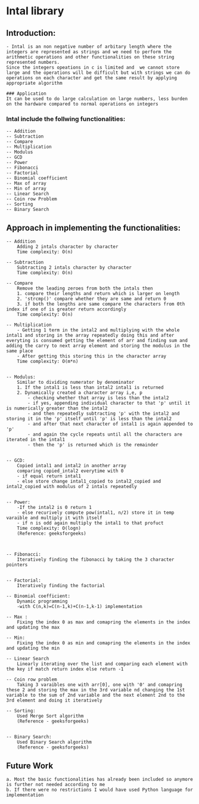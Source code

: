 # Intal library

## Introduction:
	- Intal is an non negative number of arbitary length where the integers are represented as strings and we need to perform the arithmetic operations and other functionalities on these string represented numbers.
	Since the integers opeations in c is limited and  we cannot store large and the operations will be difficult but with strings we can do operations on each character and get the same result by applying appropriate algorithm
	
	### Application 
	It can be used to do large calculation on large numbers, less burden on the hardware compared to normal operations on integers  

### Intal include the follwing functionalities:
	-- Addition
	-- Subtraction
	-- Compare
	-- Multiplication
	-- Modulus
	-- GCD
	-- Power
	-- Fibonacci
	-- Factorial
	-- Binomial coefficient
	-- Max of array
	-- Min of array
	-- Linear Search
	-- Coin row Problem
	-- Sorting
	-- Binary Search


## Approach in implementing the functionalities:
	-- Addition 
		Adding 2 intals character by character 
		Time complexity: O(n)

	-- Subtraction
		Subtracting 2 intals character by character 
		Time complexity: O(n)

	-- Compare
		Remove the leading zeroes from both the intals then
		1. compare their lengths and return which is larger on length 
		2. 'strcmp()' compare whether they are same and return 0
		3. if both the lengths are same compare the characters from 0th index if one of is greater return accordingly
		Time complexity: O(n)

	-- Multiplication
		- Getting 1 term in the intal2 and multiplying with the whole intal1 and storing in the array repeatedly doing this and after everyting is consumed getting the element of arr and finding sum and adding the carry to next array element and storing the modulus in the same place 
		- After getting this storing this in the character array
		Time complexity: O(m*n)


	-- Modulus:
		Similar to dividing numerator by denominator
		1. If the intal1 is less than intal2 intal1 is returned 
		2. Dynamically created a character array i,e, p  
			- checking whether that array is less than the intal2 
			- if yes, appending individual character to that 'p' until it is numerically greater than the intal2 
			- and then repeatedly subtracting 'p' with the intal2 and storing it in the 'p' itself until 'p' is less than the intal2 
			- and after that next character of intal1 is again appended to 'p' 
			- and again the cycle repeats until all the characters are iterated in the intal1 
			- then the 'p' is returned which is the remainder
		

	-- GCD:
		Copied intal1 and intal2 in another array
		comparing copied_intal2 everytime with 0 
		- if equal return intal1
		- else store change intal1_copied to intal2_copied and intal2_copied with modulus of 2 intals repeatedly 


	-- Power:
		-If the intal2 is 0 return 1
		- else recurively compute pow(intal1, n/2) store it in temp varaible and multiply it with itself 
		- if n is odd again multiply the intal1 to that profuct
		Time complexity: O(logn)
		(Reference: geeksforgeeks)



	-- Fibonacci:
		Iteratively finding the fibonacci by taking the 3 character pointers 


	-- Factorial:
		Iteratively finding the factorial 

	-- Binomial coefficient:
		Dynamic programming
		-with C(n,k)=C(n-1,k)+C(n-1,k-1) implementation

	-- Max :
		Fixing the index 0 as max and comapring the elements in the index and updating the max 

	-- Min:
		Fixing the index 0 as min and comapring the elements in the index and updating the min

	-- Linear Search
		Linearly iterating over the list and comparing each element with  the key if match return index else return -1

	-- Coin row problem
		Taking 3 varaibles one with arr[0], one with '0' and comapring these 2 and storing the max in the 3rd variable nd changing the 1st variable to the sum of 2nd variable and the next element 2nd to the 3rd element and doing it iteratively

	-- Sorting:
		Used Merge Sort algorithm
		(Reference - geeksforgeeks)


	-- Binary Search:
		Used Binary Search algorithm
		(Reference - geeksforgeeks)


## Future Work
	a. Most the basic functionalities has already been included so anymore is further not needed according to me
	b. If there were no restrictions I would have used Python language for implementation

